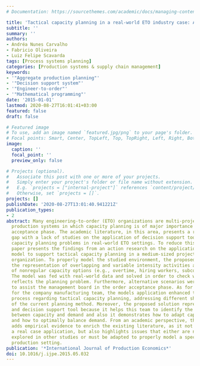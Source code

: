 ```yaml
---
# Documentation: https://sourcethemes.com/academic/docs/managing-content/

title: 'Tactical capacity planning in a real-world ETO industry case: An action research'
subtitle: ''
summary: ''
authors:
- Andréa Nunes Carvalho
- Fabricio Oliveira
- Luiz Felipe Scavarda
tags: [Process systems planning]
categories: [Production systems & supply chain management]
keywords: 
- '"Aggregate production planning"'
- '"Decision support system"'
- '"Engineer-to-order"'
- '"Mathematical programming"'
date: '2015-01-01'
lastmod: 2020-08-27T16:01:41+03:00
featured: false
draft: false

# Featured image
# To use, add an image named `featured.jpg/png` to your page's folder.
# Focal points: Smart, Center, TopLeft, Top, TopRight, Left, Right, BottomLeft, Bottom, BottomRight.
image:
  caption: ''
  focal_point: ''
  preview_only: false

# Projects (optional).
#   Associate this post with one or more of your projects.
#   Simply enter your project's folder or file name without extension.
#   E.g. `projects = ["internal-project"]` references `content/project/deep-learning/index.md`.
#   Otherwise, set `projects = []`.
projects: []
publishDate: '2020-08-27T13:01:40.941221Z'
publication_types:
- 2
abstract: Many engineering-to-order (ETO) organizations are multi-project capacity-driven
  production systems in which capacity planning is of major importance in the order
  acceptance phase. The academic literature, in this area, presents a research-practice
  gap with a lack of studies on the application of decision support tools to address
  capacity planning problems in real-world ETO settings. To reduce this gap, this
  paper presents the findings from an action research on the application of an optimization
  model to support tactical capacity planning in a medium-sized project-driven ETO
  organization. To properly model the studied environment, the proposed solution includes
  the representation of overlapping and variable intensity activities and the use
  of nonregular capacity options (e.g., overtime, hiring workers, subcontracting).
  The model was fed with real-world data and solved in order to check whether it actually
  reflects the planning problem. Furthermore, alternative scenarios were also generated
  to assist the management board in the order acceptance phase. As for practical implications,
  for the company manufacturing team, the modeĺs application enhanced the decision-making
  process regarding tactical capacity planning, addressing different shortcomings
  of the current planning method. Moreover, the proposed solution represents a diagnostic
  and decision support tool because it helps this team to identify the potential gaps
  between capacity and demand and also it demonstrates how to adapt capacity to demand
  and how to optimally balance demand. From an academic perspective, this research
  adds empirical evidence to enrich the existing literature, as it not only presents
  a real case application, but also highlights issues that either are not entirely
  explored in other studies or must be adapted to properly model a specific but real-world
  production setting.
publication: '*International Journal of Production Economics*'
doi: 10.1016/j.ijpe.2015.05.032
---
```

